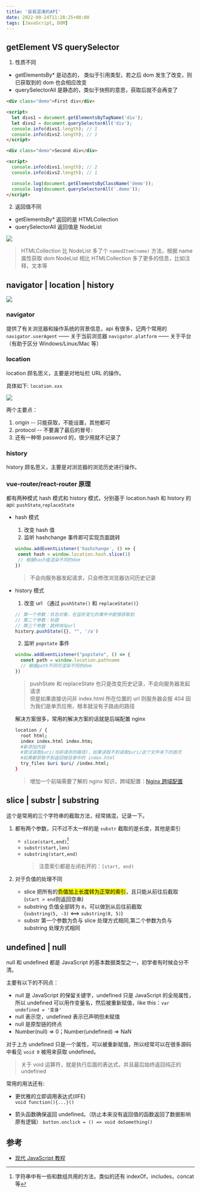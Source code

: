 ```yaml
---
title: '容易混淆的API'
date: 2022-09-24T11:28:25+08:00
tags: [JavaScript, DOM]
---
```


## getElement VS querySelector

1. 性质不同

- getElementsBy\* 是动态的， 类似于引用类型，若之后 dom 发生了改变，则已获取到的 dom 也会相应改变
- querySelectorAll 是静态的，类似于快照的意思，获取后就不会再变了

```html
<div class="demo">First div</div>

<script>
  let divs1 = document.getElementsByTagName('div');
  let divs2 = document.querySelectorAll('div');
  console.info(divs1.length); // 1
  console.info(divs2.length); // 1
</script>

<div class="demo">Second div</div>

<script>
  console.info(divs1.length); // 2
  console.info(divs2.length); // 1

  console.log(document.getElementsByClassName('demo'));
  console.log(document.querySelectorAll('.demo'));
</script>
```

2. 返回值不同

- getElementsBy\* 返回的是 HTMLCollection
- querySelectorAll 返回值是 NodeList

![](https://cdn.staticaly.com/gh/yokiizx/picgo@master/img/20220918155922.png)

> HTMLCollection 比 NodeList 多了个 `namedItem(name)` 方法，根据 name 属性获取 dom
> NodeList 相比 HTMLCollection 多了更多的信息，比如注释，文本等

## navigator | location | history

![](https://cdn.staticaly.com/gh/yokiizx/picgo@master/img/20220918151505.png)

### navigator

提供了有关浏览器和操作系统的背景信息，api 有很多，记两个常用的
`navigator.userAgent` —— 关于当前浏览器
`navigator.platform` —— 关于平台（有助于区分 Windows/Linux/Mac 等）

### location

location 顾名思义，主要是对地址栏 URL 的操作。

具体如下: `location.xxx`

![](https://cdn.staticaly.com/gh/yokiizx/picgo@master/img/20220918164450.png)

两个主要点：

1. origin -- 只能获取，不能设置，其他都可
2. protocol -- 不要漏了最后的冒号`:`
3. 还有一种带 password 的，很少用就不记录了

### history

history 顾名思义，主要是对浏览器的浏览历史进行操作。

### vue-router/react-router 原理

都有两种模式 hash 模式和 history 模式，分别基于 location.hash 和 history 的 api: `pushState`,`replaceState`

- hash 模式

  1. 改变 hash 值
  2. 监听 hashchange 事件即可实现页面跳转

  ```JavaScript
  window.addEventListener('hashchange', () => {
   const hash = window.location.hash.slice(1)
   // 根据hash值渲染不同的dom
  })
  ```

  > 不会向服务器发起请求，只会修改浏览器访问历史记录

- history 模式

  1. 改变 url （通过 `pushState()` 和 `replaceState()`）

  ```JavaScript
  // 第一个参数：状态对象，在监听变化的事件中能够获取到
  // 第二个参数：标题
  // 第三个参数：跳转地址url
  history.pushState({}, "", '/a')
  ```

  2. 监听 `popstate` 事件

  ```JavaScript
  window.addEventListener("popstate", () => {
    const path = window.location.pathname
    // 根据path不同可渲染不同的dom
  })
  ```

  > pushState 和 replaceState 也只是改变历史记录，不会向服务器发起请求  
  > 但是如果直接访问非 index.html 所在位置的 url 则服务器会报 404 因为我们是单页应用，根本就没有子路由的路径

  解决方案很多，常用的解决方案的话就是后端配置 nginx

  ```sh
  location / {
    root html;
    index index.html index.htm;
    #新添加内容
    #尝试读取$uri(当前请求的路径)，如果读取不到读取$uri/这个文件夹下的首页
    #如果都获取不到返回根目录中的 index.html
    try_files $uri $uri/ /index.html;
  }
  ```

  > 增加一个前端需要了解的 nginx 知识，跨域配置：[Nginx 跨域配置](https://www.cnblogs.com/itzgr/p/13343387.html)

## slice | substr | substring

这个是常用的三个字符串的截取方法，经常搞混，记录一下。

1. 都有两个参数，只不过不太一样的是 `substr` 截取的是长度，其他是索引

   - `slice(start,end)`[^1]
   - `substr(start,len)`
   - `substring(start,end)`
     > 注意索引都是左闭右开的：`[start, end)`

2. 对于负值的处理不同
   - slice 把所有的<mark>负值加上长度转为正常的索引</mark>，且只能从前往后截取  
     (`start > end`则返回空串)
   - substring 负值全部转为 `0`，可以做到从后往前截取  
     (`substring(5, -3)` <==> `substring(0, 5)`)
   - substr 第一个参数为负与 slice 处理方式相同,第二个参数为负与 substring 处理方式相同

[^1]: 字符串中有一些和数组共用的方法，类似的还有 indexOf，includes，concat 等

## undefined | null

null 和 undefined 都是 JavaScript 的基本数据类型之一，初学者有时候会分不清。

主要有以下的不同点：

- null 是 JavaScript 的保留关键字，undefined 只是 JavaScript 的全局属性，所以 undefined 可以用作变量名，然后被重新赋值，like this：`var undefined = '变身'`
- null 表示空，undefined 表示已声明但未赋值
- null 是原型链的终点
- Number(null) => 0；Number(undefined) => NaN

对于上方 undefined 只是一个属性，可以被重新赋值，所以经常可以在很多源码中看见 `void 0` 被用来获取 undefined。

> 关于 void 运算符，就是执行后面的表达式，并且最后始终返回纯正的 undefined

常用的用法还有:

- 更优雅的立即调用表达式(IIFE)  
  `void function(){...}()`

- 箭头函数确保返回 undefined。（防止本来没有返回值的函数返回了数据影响原有逻辑）
  `button.onclick = () => void doSomething()`

## 参考

- [现代 JavaScript 教程](https://zh.javascript.info/document)

